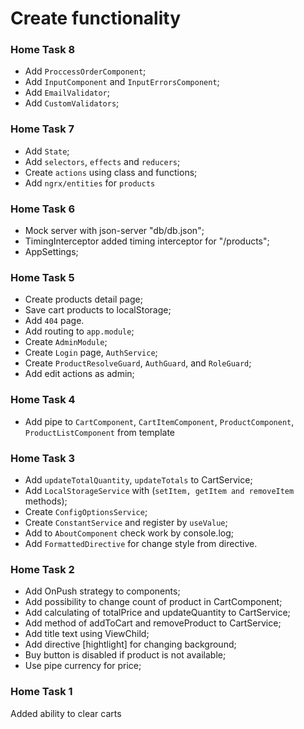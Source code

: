 # Create functionality

### Home Task 8

- Add `ProccessOrderComponent`;
- Add `InputComponent` and `InputErrorsComponent`;
- Add `EmailValidator`;
- Add `CustomValidators`;

### Home Task 7

- Add `State`;
- Add `selectors`, `effects` and `reducers`;
- Create `actions` using class and functions;
- Add `ngrx/entities` for `products`


### Home Task 6

- Mock server with json-server "db/db.json";
- TimingInterceptor added timing interceptor for "/products";
- AppSettings;

### Home Task 5

- Create products detail page;
- Save cart products to localStorage;
- Add `404` page.
- Add routing to `app.module`;
- Create `AdminModule`;
- Create `Login` page, `AuthService`;
- Create `ProductResolveGuard`, `AuthGuard`, and `RoleGuard`;
- Add edit actions as admin;

### Home Task 4

- Add pipe to `CartComponent`, `CartItemComponent`, `ProductComponent`, `ProductListComponent` from template

### Home Task 3

- Add `updateTotalQuantity`, `updateTotals` to CartService;
- Add `LocalStorageService` with (`setItem, getItem and removeItem` methods);
- Create `ConfigOptionsService`;
- Create `ConstantService` and register by `useValue`;
- Add to `AboutComponent` check work by console.log;
- Add `FormattedDirective` for change style from directive.


### Home Task 2

- Add OnPush strategy to components;
- Add possibility to change count of product in CartComponent;
- Add calculating of totalPrice and updateQuantity to CartService;
- Add method of addToCart and removeProduct to CartService;
- Add title text using ViewChild;
- Add directive [hightlight] for changing background;
- Buy button is disabled if product is not available;
- Use pipe currency for price; 

### Home Task 1
Added ability to clear carts
